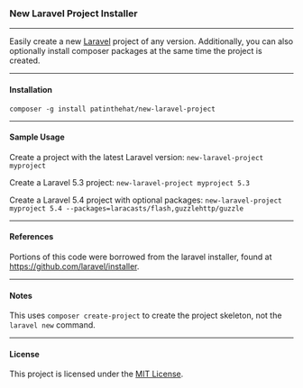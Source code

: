 ### New Laravel Project Installer ###
---

Easily create a new [Laravel](https://www.laravel.com) project of any version.  Additionally, you can also optionally install composer packages at the same time the project is created.

---
#### Installation

`composer -g install patinthehat/new-laravel-project`

---
#### Sample Usage

Create a project with the latest Laravel version:
	`new-laravel-project myproject`

Create a Laravel 5.3 project:
	`new-laravel-project myproject 5.3`
	
Create a Laravel 5.4 project with optional packages:
	`new-laravel-project myproject 5.4 --packages=laracasts/flash,guzzlehttp/guzzle`

---
#### References
Portions of this code were borrowed from the laravel installer, found at https://github.com/laravel/installer.

---
#### Notes
This uses `composer create-project` to create the project skeleton, not the `laravel new` command.

---
#### License
This project is licensed under the [MIT License](LICENSE).